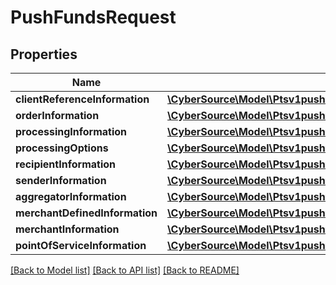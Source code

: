 # PushFundsRequest

## Properties
Name | Type | Description | Notes
------------ | ------------- | ------------- | -------------
**clientReferenceInformation** | [**\CyberSource\Model\Ptsv1pushfundstransferClientReferenceInformation**](Ptsv1pushfundstransferClientReferenceInformation.md) |  | [optional] 
**orderInformation** | [**\CyberSource\Model\Ptsv1pushfundstransferOrderInformation**](Ptsv1pushfundstransferOrderInformation.md) |  | [optional] 
**processingInformation** | [**\CyberSource\Model\Ptsv1pushfundstransferProcessingInformation**](Ptsv1pushfundstransferProcessingInformation.md) |  | [optional] 
**processingOptions** | [**\CyberSource\Model\Ptsv1pushfundstransferProcessingOptions**](Ptsv1pushfundstransferProcessingOptions.md) |  | [optional] 
**recipientInformation** | [**\CyberSource\Model\Ptsv1pushfundstransferRecipientInformation**](Ptsv1pushfundstransferRecipientInformation.md) |  | [optional] 
**senderInformation** | [**\CyberSource\Model\Ptsv1pushfundstransferSenderInformation**](Ptsv1pushfundstransferSenderInformation.md) |  | [optional] 
**aggregatorInformation** | [**\CyberSource\Model\Ptsv1pushfundstransferAggregatorInformation**](Ptsv1pushfundstransferAggregatorInformation.md) |  | [optional] 
**merchantDefinedInformation** | [**\CyberSource\Model\Ptsv1pushfundstransferMerchantDefinedInformation**](Ptsv1pushfundstransferMerchantDefinedInformation.md) |  | [optional] 
**merchantInformation** | [**\CyberSource\Model\Ptsv1pushfundstransferMerchantInformation**](Ptsv1pushfundstransferMerchantInformation.md) |  | [optional] 
**pointOfServiceInformation** | [**\CyberSource\Model\Ptsv1pushfundstransferPointOfServiceInformation**](Ptsv1pushfundstransferPointOfServiceInformation.md) |  | [optional] 

[[Back to Model list]](../README.md#documentation-for-models) [[Back to API list]](../README.md#documentation-for-api-endpoints) [[Back to README]](../README.md)


